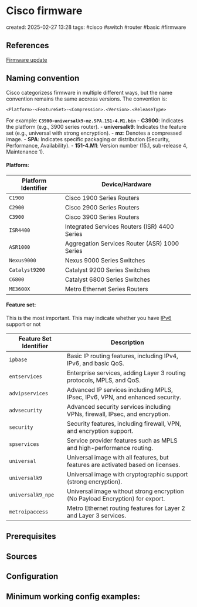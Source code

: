 # Cisco firmware 
created: 2025-02-27 13:28
tags: #cisco #switch #router #basic #firmware

References
---
[Firmware update](Firmware%20update.md)

Naming convention
---

Cisco categorizess firmware in multiple different ways, but the name convention remains the same accross versions. The convention is:

`<Platform>-<FeatureSet>-<Compression>.<Version>.<ReleaseType>`

For example:  **`C3900-universalk9-mz.SPA.151-4.M1.bin`**
	- **C3900**: Indicates the platform (e.g., 3900 series router).
	- **universalk9**: Indicates the feature set (e.g., universal with strong encryption).
	- **mz**: Denotes a compressed image.
	- **SPA**: Indicates specific packaging or distribution (Security, Performance, Availability).
	- **151-4.M1**: Version number (15.1, sub-release 4, Maintenance 1).

#### Platform:

| **Platform Identifier**  | **Device/Hardware**                                  |
|--------------------------|------------------------------------------------------|
| `C1900`                   | Cisco 1900 Series Routers                            |
| `C2900`                   | Cisco 2900 Series Routers                            |
| `C3900`                   | Cisco 3900 Series Routers                            |
| `ISR4400`                 | Integrated Services Routers (ISR) 4400 Series        |
| `ASR1000`                 | Aggregation Services Router (ASR) 1000 Series        |
| `Nexus9000`               | Nexus 9000 Series Switches                           |
| `Catalyst9200`            | Catalyst 9200 Series Switches                        |
| `C6800`                   | Catalyst 6800 Series Switches                        |
| `ME3600X`                 | Metro Ethernet Series Routers                        |
#### Feature set:

This is the most important. This may indicate whether you have [IPv6](../IPv6/IPv6.md) support or not

| **Feature Set Identifier**     | **Description**                                                                 |
|--------------------------------|---------------------------------------------------------------------------------|
| `ipbase`                       | Basic IP routing features, including IPv4, IPv6, and basic QoS.                  |
| `entservices`                  | Enterprise services, adding Layer 3 routing protocols, MPLS, and QoS.            |
| `advipservices`                | Advanced IP services including MPLS, IPsec, IPv6, VPN, and enhanced security.    |
| `advsecurity`                  | Advanced security services including VPNs, firewall, IPsec, and encryption.      |
| `security`                     | Security features, including firewall, VPN, and encryption support.              |
| `spservices`                   | Service provider features such as MPLS and high-performance routing.             |
| `universal`                    | Universal image with all features, but features are activated based on licenses. |
| `universalk9`                  | Universal image with cryptographic support (strong encryption).                  |
| `universalk9_npe`              | Universal image without strong encryption (No Payload Encryption) for export.    |
| `metroipaccess`                | Metro Ethernet routing features for Layer 2 and Layer 3 services.                |



Prerequisites
---





Sources
---


Configuration
---


Minimum working config examples:
---